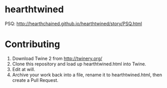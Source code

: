 # hearthtwined

PSQ: http://hearthchained.github.io/hearthtwined/story/PSQ.html

# Contributing

1. Download Twine 2 from http://twinery.org/
2. Clone this repository and load up hearthtwined.html into Twine.
3. Edit at will.
4. Archive your work back into a file, rename it to hearthtwined.html, then create a Pull Request.
